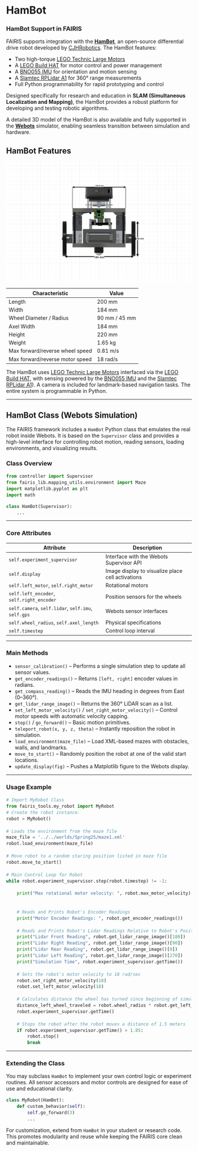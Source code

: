 # HamBot

### HamBot Support in FAIRIS

FAIRIS supports integration with the **[HamBot](https://github.com/biorobaw/HamBot)**, an open-source differential drive robot developed by [CJHRobotics](https://github.com/biorobaw/HamBot). The HamBot features:

- Two high-torque [LEGO Technic Large Motors](https://le-www-live-s.legocdn.com/sc/media/files/support/spike-prime/techspecs_techniclargeangularmotor-1b79e2f4fbb292aaf40c97fec0c31fff.pdf)
- A [LEGO Build HAT](https://www.raspberrypi.com/products/build-hat/) for motor control and power management
- A [BNO055 IMU](https://learn.adafruit.com/adafruit-bno055-absolute-orientation-sensor/python-circuitpython) for orientation and motion sensing
- A [Slamtec RPLidar A1](https://learn.adafruit.com/slamtec-rplidar-on-pi) for 360° range measurements
- Full Python programmability for rapid prototyping and control

Designed specifically for research and education in **SLAM (Simultaneous Localization and Mapping)**, the HamBot provides a robust platform for developing and testing robotic algorithms.

A detailed 3D model of the HamBot is also available and fully supported in the **[Webots](https://cyberbotics.com/)** simulator, enabling seamless transition between simulation and hardware.




## HamBot Features

![HamBot Diagram](../docs/figs/HamBotDoc/hambot_spec.png)

| Characteristic                         | Value         |
|---------------------------------------|---------------|
| Length                                | 200 mm        |
| Width                                 | 184 mm        |
| Wheel Diameter / Radius               | 90 mm / 45 mm |
| Axel Width                            | 184 mm        |
| Height                                | 220 mm        |
| Weight                                | 1.65 kg       |
| Max forward/reverse wheel speed       | 0.81 m/s      |
| Max forward/reverse motor speed       | 18 rad/s      |

The HamBot uses [LEGO Technic Large Motors](https://le-www-live-s.legocdn.com/sc/media/files/support/spike-prime/techspecs_techniclargeangularmotor-1b79e2f4fbb292aaf40c97fec0c31fff.pdf) interfaced via the [LEGO Build HAT](https://www.raspberrypi.com/products/build-hat/), with sensing powered by the [BNO055 IMU](https://learn.adafruit.com/adafruit-bno055-absolute-orientation-sensor/python-circuitpython) and the [Slamtec RPLidar A1](https://learn.adafruit.com/slamtec-rplidar-on-pi)). A camera is included for landmark-based navigation tasks. The entire system is programmable in Python.

---

## HamBot Class (Webots Simulation)

The FAIRIS framework includes a `HamBot` Python class that emulates the real robot inside Webots. It is based on the `Supervisor` class and provides a high-level interface for controlling robot motion, reading sensors, loading environments, and visualizing results.

### Class Overview

```python
from controller import Supervisor
from fairis_lib.mapping_utils.environment import Maze
import matplotlib.pyplot as plt
import math
```

```python
class HamBot(Supervisor):
    ...
```

---

### Core Attributes

| Attribute | Description |
|----------|-------------|
| `self.experiment_supervisor` | Interface with the Webots Supervisor API |
| `self.display`               | Image display to visualize place cell activations |
| `self.left_motor`, `self.right_motor` | Rotational motors |
| `self.left_encoder`, `self.right_encoder` | Position sensors for the wheels |
| `self.camera`, `self.lidar`, `self.imu`, `self.gps` | Webots sensor interfaces |
| `self.wheel_radius`, `self.axel_length` | Physical specifications |
| `self.timestep`              | Control loop interval |

---

### Main Methods

- `sensor_calibration()` – Performs a single simulation step to update all sensor values.
- `get_encoder_readings()` – Returns `[left, right]` encoder values in radians.
- `get_compass_reading()` – Reads the IMU heading in degrees from East (0–360°).
- `get_lidar_range_image()` – Returns the 360° LiDAR scan as a list.
- `set_left_motor_velocity()` / `set_right_motor_velocity()` – Control motor speeds with automatic velocity capping.
- `stop()` / `go_forward()` – Basic motion primitives.
- `teleport_robot(x, y, z, theta)` – Instantly reposition the robot in simulation.
- `load_environment(maze_file)` – Load XML-based mazes with obstacles, walls, and landmarks.
- `move_to_start()` – Randomly position the robot at one of the valid start locations.
- `update_display(fig)` – Pushes a Matplotlib figure to the Webots display.

---

### Usage Example

```python
# Import MyRobot Class
from fairis_tools.my_robot import MyRobot
# Create the robot instance.
robot = MyRobot()

# Loads the environment from the maze file
maze_file = '../../worlds/Spring25/maze1.xml'
robot.load_environment(maze_file)

# Move robot to a random staring position listed in maze file
robot.move_to_start()

# Main Control Loop for Robot
while robot.experiment_supervisor.step(robot.timestep) != -1:

    print("Max rotational motor velocity: ", robot.max_motor_velocity)


    # Reads and Prints Robot's Encoder Readings
    print("Motor Encoder Readings: ", robot.get_encoder_readings())

    # Reads and Prints Robot's Lidar Readings Relative to Robot's Position
    print("Lidar Front Reading", robot.get_lidar_range_image()[180])
    print("Lidar Right Reading", robot.get_lidar_range_image()[90])
    print("Lidar Rear Reading", robot.get_lidar_range_image()[0])
    print("Lidar Left Reading", robot.get_lidar_range_image()[270])
    print("Simulation Time", robot.experiment_supervisor.getTime())

    # Sets the robot's motor velocity to 18 rad/sec
    robot.set_right_motor_velocity(18)
    robot.set_left_motor_velocity(18)

    # Calculates distance the wheel has turned since beginning of simulation
    distance_left_wheel_traveled = robot.wheel_radius * robot.get_left_motor_encoder_reading()
    robot.experiment_supervisor.getTime()

    # Stops the robot after the robot moves a distance of 1.5 meters
    if robot.experiment_supervisor.getTime() > 1.85:
        robot.stop()
        break
```

---

### Extending the Class

You may subclass `HamBot` to implement your own control logic or experiment routines. All sensor accessors and motor controls are designed for ease of use and educational clarity.

```python
class MyRobot(HamBot):
    def custom_behavior(self):
        self.go_forward(3)
        ...
```

For customization, extend from `HamBot` in your student or research code. This promotes modularity and reuse while keeping the FAIRIS core clean and maintainable.
